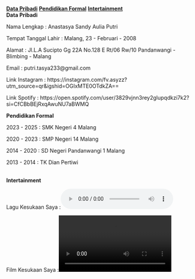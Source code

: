 <html>
<head>
<title>Tugas Mandiri 5</title>
</head>
<title>Menu</title>
</head>
<body>
<br />
<a href="#Data Pribadi"><b>Data Pribadi</b></a>
<a href="#Pendidikan Formal"><b>Pendidikan Formal</b></a>
<a href="#Intertainment"><b>Intertainment</b></a>
<br />
<a id="Data Pribadi"><b>Data Pribadi</b></a>
<p>Nama Lengkap : Anastasya Sandy Aulia Putri</p>
<p>Tempat Tanggal Lahir : Malang, 23 - Februari - 2008</p>
<p>Alamat : Jl.L.A Sucipto Gg 22A No.128 E Rt/06 Rw/10 Pandanwangi - Blimbing - Malang</p>
<p>Email : putri.tasya233@gmail.com</p>
<p> Link Instagram : https://instagram.com/fv.asyzz?utm_source=qr&igshid=OGIxMTE0OTdkZA==</p>
<p> Link Spotify : https://open.spotify.com/user/3829vjnn3rey2glupqdkzi7k2?si=CfCBbBEjRxqAwuNU7aBWMQ</p>
<a id="Pendidikan Formal"><b>Pendidikan Formal</b></a>
<p> 2023 - 2025 : SMK Negeri 4 Malang</p>
<p> 2020 - 2023 : SMP Negeri 14 Malang</p>
<p> 2014 - 2020 : SD Negeri Pandanwangi 1 Malang</p>
<p> 2013 - 2014 : TK Dian Pertiwi</p>
<br />
<a id="Intertainment"><b>Intertainment</b></a>
<p>Lagu Kesukaan Saya :<audio controls> <source src="music\Devano - Surat Hati ( Lirik Lagu ).mp3" type="audio/mpeg"></audio></p>
<p>Film Kesukaan Saya :<video controls> <source src="video\Wheels on the Bus _ CoComelon Nursery Rhymes & Kids Songs.mp4" type="video/mp4"></video></p>
<br />
    <br />

<br /><br /><br /><br /><br /><br /><br /><br /><br /><br />
<br /><br /><br /><br /><br /><br /><br /><br /><br /><br />
<br /><br /><br /><br /><br /><br /><br /><br /><br /><br />
</body>
</html>